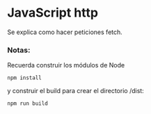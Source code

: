 # JavaScript http

Se explica como hacer peticiones fetch.

### Notas:
Recuerda construir los módulos de Node

```
npm install
```
y construir el build para crear el directorio /dist:
```
npm run build
```
